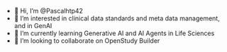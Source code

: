 - 👋 Hi, I’m @Pascalhtp42
- 👀 I’m interested in clinical data standards and meta data management, and in GenAI
- 🌱 I’m currently learning Generative AI and AI Agents in Life Sciences
- 💞️ I’m looking to collaborate on OpenStudy Builder

<!---
Pascalhtp42/Pascalhtp42 is a ✨ special ✨ repository because its `README.md` (this file) appears on your GitHub profile.
You can click the Preview link to take a look at your changes.
--->
